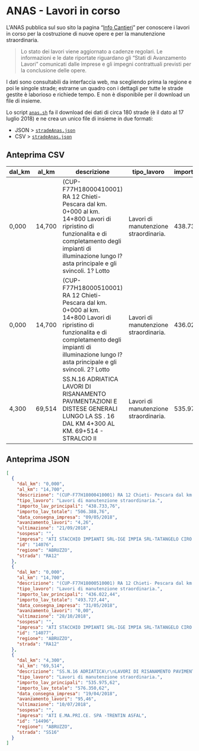 # ANAS - Lavori in corso

L'ANAS pubblica sul suo sito la pagina “[Info Cantieri](http://www.stradeanas.it/it/le-strade/lavori-corso)” per conoscere i lavori in corso per la costruzione di nuove opere e per la manutenzione straordinaria.

> Lo stato dei lavori viene aggiornato a cadenze regolari. Le informazioni e le date riportate riguardano gli “Stati di Avanzamento Lavori” comunicati dalle imprese e gli impegni contrattuali previsti per la conclusione delle opere.

I dati sono consultabili da interfaccia web, ma scegliendo prima la regione e poi le singole strade; estrarne un quadro con i dettagli per tutte le strade gestite è laborioso e richiede tempo. E non è disponibile per il download un file di insieme.

Lo script [`anas.sh`](./anas.sh) fa il download dei dati di circa 180 strade (è il dato al 17 luglio 2018) e ne crea un unico file di insieme in due formati:

- JSON > [`stradeAnas.json`](https://rawgit.com/ondata/anaslavoriincorso/master/stradeAnas.json)
- CSV > [`stradeAnas.json`](https://rawgit.com/ondata/anaslavoriincorso/master/stradeAnas.csv)

## Anteprima CSV

| dal_km | al_km  | descrizione                                                                                                                                                                                                      | tipo_lavoro                           | importo_lav_principali | importo_lav_totale | data_consegna_impresa | avanzamento_lavori | ultimazione | sospesa | impresa                                                    | id    | regione | strada | 
|--------|--------|------------------------------------------------------------------------------------------------------------------------------------------------------------------------------------------------------------------|---------------------------------------|------------------------|--------------------|-----------------------|--------------------|-------------|---------|------------------------------------------------------------|-------|---------|--------| 
| 0,000  | 14,700 | (CUP-F77H18000410001) RA 12 Chieti- Pescara dal km. 0+000 al km. 14+800 Lavori di ripristino di funzionalita e di completamento degli impianti di illuminazione lungo l?asta principale e gli svincoli. 1? Lotto | Lavori di manutenzione straordinaria. | 438.733,76             | 506.388,76         | 09/05/2018            | 4,26               | 21/09/2018  |         | ATI STACCHIO IMPIANTI SRL-IGE IMPIA SRL-TATANGELO CIRO SRL | 14076 | ABRUZZO | RA12   | 
| 0,000  | 14,700 | (CUP-F77H18000510001) RA 12 Chieti- Pescara dal km. 0+000 al km. 14+800 Lavori di ripristino di funzionalita e di completamento degli impianti di illuminazione lungo l?asta principale e gli svincoli. 2? Lotto | Lavori di manutenzione straordinaria. | 436.022,44             | 493.727,44         | 31/05/2018            | 0,00               | 28/10/2018  |         | ATI STACCHIO IMPIANTI SRL-IGE IMPIA SRL-TATANGELO CIRO SRL | 14077 | ABRUZZO | RA12   | 
| 4,300  | 69,514 | SS.N.16 ADRIATICA  LAVORI DI RISANAMENTO PAVIMENTAZIONI E DISTESE GENERALI LUNGO LA SS . 16 DAL KM 4+300 AL KM. 69+514 -  STRALCIO II                                                                            | Lavori di manutenzione straordinaria. | 535.975,62             | 576.350,62         | 19/04/2018            | 95,46              | 10/07/2018  |         | ATI E.MA.PRI.CE. SPA -TRENTIN ASFAL                        | 14496 | ABRUZZO | SS16   | 

## Anteprima JSON

```json
[
  {
    "dal_km": "0,000",
    "al_km": "14,700",
    "descrizione": "(CUP-F77H18000410001) RA 12 Chieti- Pescara dal km. 0+000 al km. 14+800 Lavori di ripristino di funzionalita e di completamento degli impianti di illuminazione lungo l?asta principale e gli svincoli. 1? Lotto",
    "tipo_lavoro": "Lavori di manutenzione straordinaria.",
    "importo_lav_principali": "438.733,76",
    "importo_lav_totale": "506.388,76",
    "data_consegna_impresa": "09/05/2018",
    "avanzamento_lavori": "4,26",
    "ultimazione": "21/09/2018",
    "sospesa": "",
    "impresa": "ATI STACCHIO IMPIANTI SRL-IGE IMPIA SRL-TATANGELO CIRO SRL",
    "id": "14076",
    "regione": "ABRUZZO",
    "strada": "RA12"
  },
  {
    "dal_km": "0,000",
    "al_km": "14,700",
    "descrizione": "(CUP-F77H18000510001) RA 12 Chieti- Pescara dal km. 0+000 al km. 14+800 Lavori di ripristino di funzionalita e di completamento degli impianti di illuminazione lungo l?asta principale e gli svincoli. 2? Lotto",
    "tipo_lavoro": "Lavori di manutenzione straordinaria.",
    "importo_lav_principali": "436.022,44",
    "importo_lav_totale": "493.727,44",
    "data_consegna_impresa": "31/05/2018",
    "avanzamento_lavori": "0,00",
    "ultimazione": "28/10/2018",
    "sospesa": "",
    "impresa": "ATI STACCHIO IMPIANTI SRL-IGE IMPIA SRL-TATANGELO CIRO SRL",
    "id": "14077",
    "regione": "ABRUZZO",
    "strada": "RA12"
  },
  {
    "dal_km": "4,300",
    "al_km": "69,514",
    "descrizione": "SS.N.16 ADRIATICA\r\nLAVORI DI RISANAMENTO PAVIMENTAZIONI E DISTESE GENERALI LUNGO LA SS . 16 DAL KM 4+300 AL KM. 69+514 -  STRALCIO II ",
    "tipo_lavoro": "Lavori di manutenzione straordinaria.",
    "importo_lav_principali": "535.975,62",
    "importo_lav_totale": "576.350,62",
    "data_consegna_impresa": "19/04/2018",
    "avanzamento_lavori": "95,46",
    "ultimazione": "10/07/2018",
    "sospesa": "",
    "impresa": "ATI E.MA.PRI.CE. SPA -TRENTIN ASFAL",
    "id": "14496",
    "regione": "ABRUZZO",
    "strada": "SS16"
  }
]
```